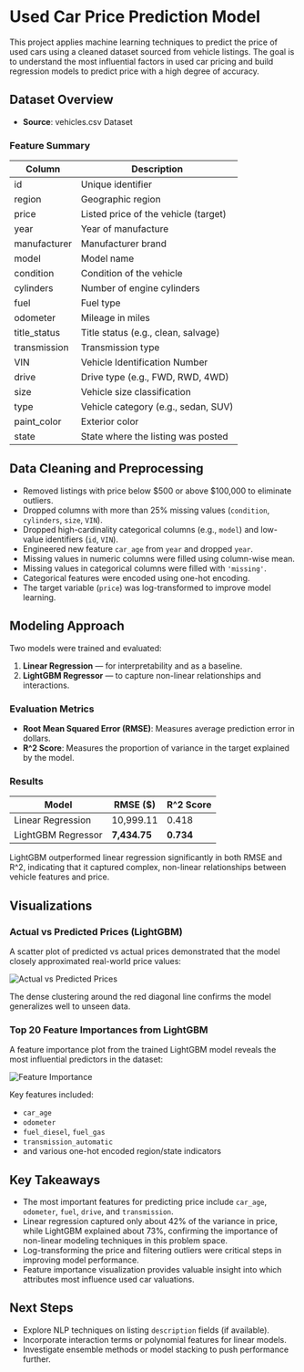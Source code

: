 # Used Car Price Prediction Model

This project applies machine learning techniques to predict the price of used cars using a cleaned dataset sourced from vehicle listings. The goal is to understand the most influential factors in used car pricing and build regression models to predict price with a high degree of accuracy.

## Dataset Overview

- **Source**: vehicles.csv Dataset

### Feature Summary

| Column          | Description                            |
|-----------------|----------------------------------------|
| id              | Unique identifier                      |
| region          | Geographic region                      |
| price           | Listed price of the vehicle (target)   |
| year            | Year of manufacture                    |
| manufacturer    | Manufacturer brand                     |
| model           | Model name                             |
| condition       | Condition of the vehicle               |
| cylinders       | Number of engine cylinders             |
| fuel            | Fuel type                              |
| odometer        | Mileage in miles                       |
| title_status    | Title status (e.g., clean, salvage)    |
| transmission    | Transmission type                      |
| VIN             | Vehicle Identification Number          |
| drive           | Drive type (e.g., FWD, RWD, 4WD)       |
| size            | Vehicle size classification            |
| type            | Vehicle category (e.g., sedan, SUV)    |
| paint_color     | Exterior color                         |
| state           | State where the listing was posted     |

## Data Cleaning and Preprocessing

- Removed listings with price below $500 or above $100,000 to eliminate outliers.
- Dropped columns with more than 25% missing values (`condition`, `cylinders`, `size`, `VIN`).
- Dropped high-cardinality categorical columns (e.g., `model`) and low-value identifiers (`id`, `VIN`).
- Engineered new feature `car_age` from `year` and dropped `year`.
- Missing values in numeric columns were filled using column-wise mean.
- Missing values in categorical columns were filled with `'missing'`.
- Categorical features were encoded using one-hot encoding.
- The target variable (`price`) was log-transformed to improve model learning.

## Modeling Approach

Two models were trained and evaluated:

1. **Linear Regression** — for interpretability and as a baseline.
2. **LightGBM Regressor** — to capture non-linear relationships and interactions.

### Evaluation Metrics

- **Root Mean Squared Error (RMSE)**: Measures average prediction error in dollars.
- **R^2 Score**: Measures the proportion of variance in the target explained by the model.

### Results

| Model             | RMSE ($)      | R^2 Score |
|-------------------|----------------|-----------|
| Linear Regression | 10,999.11      | 0.418     |
| LightGBM Regressor| **7,434.75**   | **0.734** |

LightGBM outperformed linear regression significantly in both RMSE and R^2, indicating that it captured complex, non-linear relationships between vehicle features and price.

## Visualizations

### Actual vs Predicted Prices (LightGBM)

A scatter plot of predicted vs actual prices demonstrated that the model closely approximated real-world price values:

![Actual vs Predicted Prices](https://github.com/justinye0617/Used-Car-Price-Prediction-Model/blob/main/actualVsPredicted.png)

The dense clustering around the red diagonal line confirms the model generalizes well to unseen data.

### Top 20 Feature Importances from LightGBM

A feature importance plot from the trained LightGBM model reveals the most influential predictors in the dataset:

![Feature Importance](https://github.com/justinye0617/Used-Car-Price-Prediction-Model/blob/main/top20features.png)

Key features included:
- `car_age`
- `odometer`
- `fuel_diesel`, `fuel_gas`
- `transmission_automatic`
- and various one-hot encoded region/state indicators

## Key Takeaways

- The most important features for predicting price include `car_age`, `odometer`, `fuel`, `drive`, and `transmission`.
- Linear regression captured only about 42% of the variance in price, while LightGBM explained about 73%, confirming the importance of non-linear modeling techniques in this problem space.
- Log-transforming the price and filtering outliers were critical steps in improving model performance.
- Feature importance visualization provides valuable insight into which attributes most influence used car valuations.

## Next Steps

- Explore NLP techniques on listing `description` fields (if available).
- Incorporate interaction terms or polynomial features for linear models.
- Investigate ensemble methods or model stacking to push performance further.
